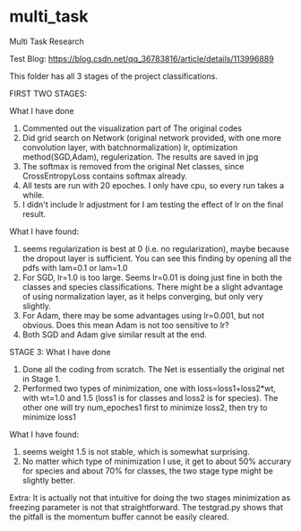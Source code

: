 # multi_task

Multi Task Research

Test Blog:
https://blog.csdn.net/qq_36783816/article/details/113996889

This folder has all 3 stages of the project classifications.

FIRST TWO STAGES:

What I have done
1) Commented out the visualization part of The original codes 
2) Did grid search on Network (original network provided, with one more convolution layer, with batchnormalization) lr, optimization method(SGD,Adam), regulerization. The results are saved in jpg
3) The softmax is removed from the original Net classes, since CrossEntropyLoss contains softmax already.
4) All tests are run with 20 epoches. I only have cpu, so every run takes a while.
5) I didn't include lr adjustment for I am testing the effect of lr on the final result.

What I have found:
1) seems regularization is best at 0 (i.e. no regularization), maybe because the dropout layer is sufficient. You can see this finding by opening all the pdfs with lam=0.1 or lam=1.0
2) For SGD, lr=1.0 is too large. Seems lr=0.01 is doing just fine in both the classes and species classifications. There might be a slight advantage of using normalization layer, as it helps converging, but only very slightly.
3) For Adam, there may be some advantages using lr=0.001, but not obvious. Does this mean Adam is not too sensitive to lr?
4) Both SGD and Adam give similar result at the end.


STAGE 3:
What I have done
1) Done all the coding from scratch. The Net is essentially the original net in Stage 1.
2) Performed two types of minimization, one with loss=loss1+loss2*wt, with wt=1.0 and 1.5 (loss1 is for classes and loss2 is for species). The other one will try num_epoches1 first to minimize loss2, then try to minimize loss1

What I have found:
1) seems weight 1.5 is not stable, which is somewhat surprising.
2) No matter which type of minimization I use, it get to about 50% accurary for species and about 70% for classes, the two stage type might be slightly better.


Extra:
It is actually not that intuitive for doing the two stages minimization as freezing parameter is not that straightforward. The testgrad.py shows that the pitfall is the momentum buffer cannot be easily cleared. 
